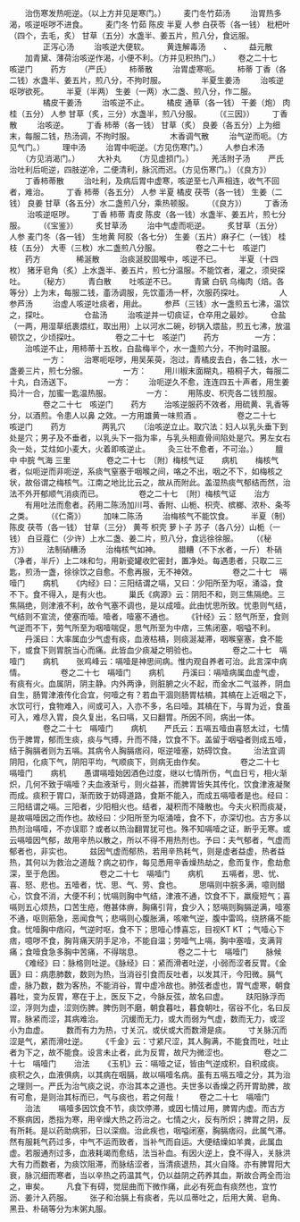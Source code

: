 <!-- { "loadSidebar": true } -->
　　治伤寒发热呃逆。（以上方并见是寒门。）
　　麦门冬竹茹汤
　　 治胃热多渴，咳逆呕哕不进食。
　　麦门冬 竹茹 陈皮 半夏 人参 白茯苓（各一钱） 枇杷叶（四个，去毛，炙） 甘草（五分）水盏半、姜五片，煎八分，食远服。
　　
　　正泻心汤
　　 治咳逆大便软。
　　黄连解毒汤
　　、
　　益元散
　　加青黛、薄荷治咳逆作渴，小便不利。（方并见积热门。）
　　卷之二十七　咳逆门
　　药方
　　（严氏）
　　柿蒂散
　　 治胃虚寒呃。
　　柿蒂 丁香（各二钱）水盏半、姜五片，煎八分，不拘时服。
　　
　　半夏生姜汤
　　 治咳逆呕哕欲死。
　　半夏（半两） 生姜（一两）水二盏、煎八分，作二服。
　　
　　橘皮干姜汤
　　 治咳逆不止。
　　橘皮 通草（各一钱） 干姜（炮） 肉桂（五分） 人参 甘草（炙，三分）水盏半，煎八分服。
　　（《三因》）
　　丁香散
　　 治咳逆。
　　丁香 柿蒂（各一钱） 甘草（炙） 良姜（各五分）上为细末，每服二钱，热汤调，不拘时服。
　　
　　木香调气散
　　 治气逆而呃。（方见气门。）
　　理中汤
　　 治胃中呃逆。（方见伤寒门。）
　　人参白术汤
　　（方见消渴门。）
　　大补丸
　　（方见虚损门。）
　　羌活附子汤
　　严氏治吐利后呃逆，四肢逆冷，二便清利，脉沉而迟。（方见伤寒门。）（《良方》）
　　丁香柿蒂散
　　 治吐利，及病后胃中虚寒，咳逆至七八声相连，收气不回者，难治。
　　丁香 柿蒂（各五分） 人参 半夏 橘皮 茯苓（各一钱） 生姜（二钱） 良姜 甘草（各五分）水二盏煎八分，乘热顿服。
　　（《良方》）
　　丁香汤
　　 治咳逆呕哕。
　　丁香 柿蒂 青皮 陈皮（各一钱）水盏半、姜五片，煎七分服。
　　（《宝鉴》）
　　炙甘草汤
　　 治中气虚而呃逆。
　　炙甘草（五分） 人参 麦门冬（各一钱） 生地黄 阿胶（各七分） 生姜（五片）麻子仁（一钱） 桂枝（五分） 大枣（三枚）水二盏煎八分服。
　　
　　卷之二十七　咳逆门
　　药方
　　
　　稀涎散
　　 治痰涎胶固喉中，咳逆不已。
　　半夏（十四枚） 猪牙皂角（炙）上水盏半、姜五片，煎七分温服。不能饮者，灌之，须臾探吐。
　　（秘方）
　　青白散
　　吐咳逆不已。
　　青黛 白矾 乌梅肉（焙。各等分）上为末，每服二钱，齑汤调服，先饮齑汤一杯，次服药探吐。
　　
　　人参芦汤
　　 治虚人咳逆吐痰者，用此。
　　参芦（三钱）水一盏煎五七沸，温饮之，探吐。
　　
　　仓盐汤
　　 治咳逆并一切痰证，仓卒用之最妙。
　　仓盐（一两，用湿草纸裹煨红，取出用）上以河水二碗，砂锅入煨盐，煎五七沸，放温顿饮之，少顷探吐。
　　
　　卷之二十七　咳逆门
　　药方
　　
　　一方：
　　治咳逆不止，用柿蒂十五枚，白盐梅半个，水一盏煎六分，不拘时温服。
　　
　　一方：
　　治寒呃呕哕，用吴茱萸，泡过，青橘皮去白，各二钱，水一盏姜三片，煎七分服。
　　
　　一方：
　　用川椒末面糊丸，梧桐子大，每服二十丸，白汤送下。
　　
　　一方：
　　治呃逆久不愈，连连四五十声者，用生姜捣汁一合，加蜜一匙温热服。
　　
　　一方：
　　用陈皮、枳壳各二钱煎服。
　　
　　卷之二十七　咳逆门
　　药方
　　治咳逆服药不效者，用硫黄、乳香等分，以酒煎。令患人以鼻 之效。一方用雄黄一味煎酒 。
　　
　　卷之二十七　咳逆门
　　药方
　　
　　两乳穴
　　（治咳逆立止。取穴法：妇人以乳头垂下到处是穴；男子及不垂者，以乳头下一指为率，与乳头相直骨间陷处是穴。男左女右灸一处，艾炷如小麦大，火着即咳逆止。
　　灸三壮不愈者，不可治。）
　　膻中 中脘 气海 三里
　　
　　卷之二十七　〔附〕梅核气证
　　病机
　　梅核气者，似呃逆而非呃逆，系痰气窒塞于咽喉之间，咯之不出，咽之不下，如梅核之状，故俗谓之梅核气。江南之地比比云之，故从而附此。盖湿热痰气郁结而然，治法不外开郁顺气消痰而已。
　　
　　卷之二十七　〔附〕梅核气证
　　治方
　　有用吐法而愈者。药用二陈汤加川芎、香附、山栀、枳壳、槟榔、浓朴、条芩之类。
　　（《仁斋》）
　　加味二陈汤
　　 治梅核气不能饮食。
　　半夏（制） 陈皮 茯苓（各一钱） 甘草（三分） 黄芩 枳壳 萝卜子 苏子（各八分）山栀（一钱） 白豆蔻仁（少许）上水二盏、姜二片，煎八分，食远徐徐服。
　　（《秘方》）
　　法制硝糟汤
　　 治梅核气如神。
　　腊糟（不下水者，一斤） 朴硝（净者，半斤）上二味和匀，用新瓷罐收贮密封，置净处。每遇患者，只取二三匙，煎汤一盏，徐徐饮之自愈。不愈再服，无不神效。
　　
　　卷之二十七　嗝噎门
　　病机
　　《内经》曰：三阳结谓之嗝，又曰：少阳所至为呕，涌溢，食不下。食不得入，是有火也。
　　巢氏《病源》云：阴阳不和，则三焦隔绝。三焦隔绝，则津液不利，故令气塞不调也，是以成噎。此由忧思所致。忧患则气结，气结则不宣流，使塞而噎。噎者，噎塞不通也。
　　《针经》云：怒气所至，食则气逆而不下，劳气所至为咽噎喘促，思气所至为中痞，三焦闭塞，咽嗌不利。
　　丹溪曰：大率属血少气虚有痰，血液枯槁，则痰涎凝滞，咽喉窒塞，食不能下，或食下则胃脘当心而痛。此皆血少痰凝之明验也。
　　
　　卷之二十七　嗝噎门
　　病机
　　张鸡峰云：嗝噎是神思间病。惟内观自养者可治。此言深中病情。
　　
　　卷之二十七　嗝噎门
　　病机
　　丹溪曰：嗝噎病属血虚气虚，有痰有火。血属阴，阴主静。内外两诤，则脏腑之火不起，而金水二气滋养，阴血自生，肠胃津液传化合宜，何噎之有？若血干涸则肠胃枯槁，其槁在上近咽之下，水饮可行，食物难入，间或可入，入亦不多，名曰噎。其槁在下，与胃为近，食虽可入，难尽入胃，良久复出，名曰嗝，又曰翻胃。所因不同，病出一体。
　　
　　卷之二十七　嗝噎门
　　病机
　　严氏云：五嗝五噎由喜怒太过，七情伤于脾胃，郁而生痰，痰与气搏，升而不降，饮食不下。盖留于咽嗌者则成五噎，结于胸膈者则为五嗝。其病令人胸膈痞闷，呕逆噎塞，妨碍饮食。
　　治法宜调阴阳，化痰下气，阴阳平均，气顺痰下，则病无由作矣。
　　
　　卷之二十七　嗝噎门
　　病机
　　愚谓嗝噎始因酒色过度，继以七情所伤，气血日亏，相火渐炽，几何不致于嗝噎？夫血液渐亏，则火益甚，而脾胃皆失其传化，饮食津液凝聚而成。痰积于胃口，渐而致于妨碍道路，食斯不能入，而成五嗝噎者是也。经曰：三阳结谓之嗝。三阳者，少阳相火也。结者，凝积而不降散也。今夫火积而痰凝，是故嗝噎因之而作也。故经曰：少阳所至为呕涌噎，食不下，亦深切也。古方多以热剂治嗝噎，不亦误耶？或者以热治翻胃犹可也。殊不知嗝噎之证，断乎无寒。或云嗝噎因气郁，故用辛热以散之，所以不得不用热剂也。予曰：夫气郁者，气虚而郁者也，非实也。
　　兹因气虚而郁热，若用辛热耗气，则是虚者益虚，热者益热，其何以为救治之道哉？病之初作，每见悉用辛香燥热劫之，愈而复作，愈劫愈深，至于危困。
　　
　　卷之二十七　嗝噎门
　　病机
　　五嗝者，思、忧、喜、怒、悲也。五噎者，忧、思、气、劳、食也。
　　思嗝则中脘多满，噫则醋心，饮食不消，大便不利；忧嗝则胸中气结，津液不通，饮食不下，羸瘦短气；喜嗝则五心烦热，口苦生疮，倦甚体痹，胸痛引背，食少入；怒嗝则胸膈逆满，噎塞不通，呕则筋急，恶闻食气；悲嗝则心腹胀满，咳嗽气逆，腹中雷鸣，绕脐痛不能食。忧噎胸中痞闷，气逆时呕，食不下；思噎心悸喜忘，目视KT KT ；气噎心下痞，噫哕不食，胸背痛天阴手足冷，不能自温；劳噎气上嗝，胸中塞噎，支满背痛；食噎食急多胸中苦痛，不得喘息。
　　
　　卷之二十七　嗝噎门
　　脉候
　　《难经》曰：脉格则吐逆。《脉经》曰：紧而滑者吐逆，小弱而涩者反胃。《金匮》曰：病患肺数，数则为热，当消谷引食而反吐者，以发其汗，今阳微。膈气虚，脉乃数，数为客热，不能消谷，胃中虚冷故也。肺弦者虚也，胃气虚寒，朝食暮吐，变为反胃，寒在于上，医反下之，今脉反弦，故名曰虚。
　　趺阳脉浮而涩，浮则为虚，涩则伤脾。脾伤则不磨，朝食暮吐，暮食朝吐，宿谷不化，名曰反胃。脉紧而涩，其病难治。
　　沉缓而无力，或大而弱为气虚，数而无力，或涩小为血虚。
　　数而有力为热，寸关沉，或伏或大而数滑是痰。
　　寸关脉沉而涩是气，紧而滑吐逆。
　　《千金》云：寸紧尺涩，其人胸满，不能食而吐，吐止者为下之，故不能食。设言未止者，此为反胃，故尺为微涩也。
　　
　　卷之二十七　嗝噎门
　　治法
　　《玉机》云：嗝噎之证，皆由气逆成积，自积成痰。痰积之久，血液俱病，以其病在咽膈，故以嗝噎名病。虽有五嗝五噎之分，其为治之理则一。严氏为治气痰之说，亦治其本之道也。夫世多以香燥之药开胃助脾，故有可愈，是则治其标而已，气与痰也，若之何哉！
　　卷之二十七　嗝噎门
　　治法
　　嗝噎多因饮食不节，痰饮停滞，或因七情过用，脾胃内虚。而古方不察病因，悉指为寒，用辛燥大热之药治之。七情之火，反有所炽；脾胃之阴，反有所耗。是以药助病邪，日以深痼。治此疾也，咽嗌闭塞，胸膈痞闷，此属气滞。然有服耗气药过多，中气不运而致者，当补气而自运。大便结燥如羊粪，此属血虚。若服通剂过多，血液耗竭而愈结，法当补血。有因火逆上，食不得入，关脉洪大有力而数者，为痰饮阻滞，而脉结涩者，当清痰退热，其火自降。亦有脾胃阳大衰，脉沉细而寒者，当以辛热之药温其气，仍以益阴之药养其血，斯故合两全而治之，审矣。
　　凡食下有碍，觉屈曲而下微作痛，此必有死血有痰然也，宜竹沥、姜汁入药服。
　　张子和治膈上有痰者，先以瓜蒂吐之，后用大黄、皂角、黑丑、朴硝等分为末粥丸服。
